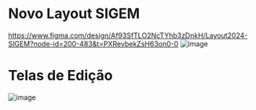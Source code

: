 # Novo Layout SIGEM

https://www.figma.com/design/Af93SfTLO2NcTYhb3zDnkH/Layout2024-SIGEM?node-id=200-483&t=PXRevbekZsH63on0-0
![image](https://github.com/rebecasoares982/novo-layout-sigem/assets/98848463/45762780-0bd1-48a9-895e-9c6089fe7d88)

# Telas de Edição
![image](https://github.com/rebecasoares982/novo-layout-sigem/assets/98848463/82736ed0-3b79-4ee9-9d6b-7428af1ae363)

